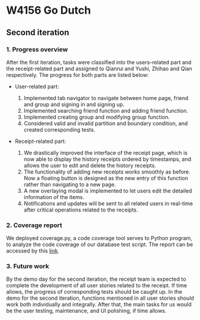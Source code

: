 # W4156 Go Dutch

## Second iteration

### 1. Progress overview

After the first iteration, tasks were classified into the users-related part and the receipt-related part and assigned to Qianrui and Yushi, Zhihao and Qian respectively. The progress for both parts are listed below:

- User-related part:
  1. Implemented tab navigator to navigate between home page, friend and group and signing in and signing up.
  2. Implemented searching friend function and adding friend function.
  3. Implemented creating group and modifying group function.
  4. Considered valid and invalid partition and boundary condition, and created corresponding tests.

- Receipt-related part:
  1. We drastically improved the interface of the receipt page, which is now able to display the history receipts ordered by timestamps, and allows the user to edit and delete the history receipts.
  2. The functionality of adding new receipts works smoothly as before. Now a floating button is designed as the new entry of this function rather than navigating to a new page.
  3. A new overlaying modal is implemented to let users edit the detailed information of the items.
  4. Notifications and updates will be sent to all related users in real-time after critical operations related to the receipts.

### 2. Coverage report

We deployed coverage.py, a code coverage tool serves to Python program, to analyze the code coverage of our database test script. The report can be accessed by this [link](https://github.com/DoDutchAoA/Do-Dutch/blob/jenkins/tests/test-reports/coverage.xml).

### 3. Future work

By the demo day for the second iteration, the receipt team is expected to complete the development of all user stories related to the receipt. If time allows, the progress of corresponding tests should be caught up. In the demo for the second iteration, functions mentioned in all user stories should work both individually and integrally. After that, the main tasks for us would be the user testing, maintenance, and UI polishing, if time allows.
